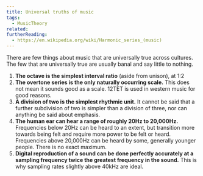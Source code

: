 ```yaml
---
title: Universal truths of music
tags:
  - MusicTheory
related:
furtherReading:
  - https://en.wikipedia.org/wiki/Harmonic_series_(music)
---
```


There are few things about music that are universally true across cultures. The
few that are universally true are usually banal and say little to nothing.

1. **The octave is the simplest interval ratio** (aside from unison), at 1:2
2. **The overtone series is the only naturally occurring scale.** This does not
   mean it sounds good as a scale. 12TET is used in western music for good
   reasons.
3. **A division of two is the simplest rhythmic unit.** It cannot be said that
   a further subdivision of two is simpler than a division of three, nor can
   anything be said about emphasis.
4. **The human ear can hear a range of roughly 20Hz to 20,000Hz.** Frequencies
   below 20Hz can be heard to an extent, but transition more towards being felt
   and require more power to be felt or heard. Frequencies above 20,000Hz can
   be heard by some, generally younger people. There is no exact maximum.
5. **Digital reproduction of a sound can be done perfectly accurately at a
   sampling frequency twice the greatest frequency in the sound.** This is why
   sampling rates slightly above 40kHz are ideal.
